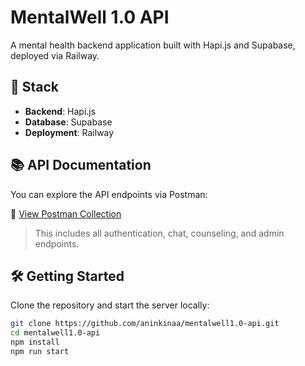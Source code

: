 # MentalWell 1.0 API

A mental health backend application built with Hapi.js and Supabase, deployed via Railway.

## 🚀 Stack
- **Backend**: Hapi.js
- **Database**: Supabase
- **Deployment**: Railway

## 📚 API Documentation

You can explore the API endpoints via Postman:

🔗 [View Postman Collection]([(https://documenter.getpostman.com/view/30109959/2sB2qi6wmH)])

> This includes all authentication, chat, counseling, and admin endpoints.


## 🛠 Getting Started

Clone the repository and start the server locally:

```bash
git clone https://github.com/aninkinaa/mentalwell1.0-api.git
cd mentalwell1.0-api
npm install
npm run start
